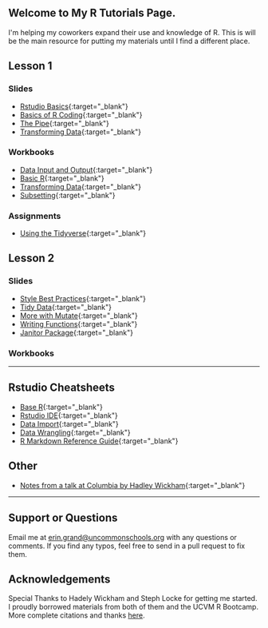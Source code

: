 ## Welcome to My R Tutorials Page.
I'm helping my coworkers expand their use and knowledge of R. This is will be the main resource for putting my materials until I find a different place.

## Lesson 1
### Slides
- [Rstudio Basics](Lesson1/slides/intro_to_Rstudio_slides.html){:target="_blank"}
- [Basics of R Coding](Lesson1/slides/introtoR_basics_slides.html){:target="_blank"}
- [The Pipe](Lesson1/slides/introtoR_pipe_slides.html){:target="_blank"}
- [Transforming Data](Lesson1/slides/introtoR_part2_slides.html){:target="_blank"}

### Workbooks
- [Data Input and Output](Lesson1/io.html){:target="_blank"}
- [Basic R](Lesson1/introtoR.nb.html){:target="_blank"}
- [Transforming Data](Lesson1/introtoR_part2.nb.html){:target="_blank"}
- [Subsetting](Lesson1/subsetting.html){:target="_blank"}

### Assignments
- [Using the Tidyverse](Lesson1/Assignment/assignment_2.R){:target="_blank"}

## Lesson 2
### Slides
- [Style Best Practices](Lesson2/best_practices.html){:target="_blank"}
- [Tidy Data](Lesson2/slides/tidy-data-slides.html){:target="_blank"}
- [More with Mutate](Lesson2/slides/mutate_review.html){:target="_blank"}
- [Writing Functions](Lesson2/slides/writing_functions_slides.html){:target="_blank"}
- [Janitor Package](Lesson2/slides/janitor.html){:target="_blank"}

### Workbooks

---

## Rstudio Cheatsheets
- [Base R](http://github.com/rstudio/cheatsheets/raw/master/source/pdfs/base-r.pdf){:target="_blank"}
- [Rstudio IDE](https://www.rstudio.com/wp-content/uploads/2016/01/rstudio-IDE-cheatsheet.pdf){:target="_blank"}
- [Data Import](https://github.com/rstudio/cheatsheets/raw/master/source/pdfs/data-import-cheatsheet.pdf){:target="_blank"}
- [Data Wrangling](https://www.rstudio.com/wp-content/uploads/2015/02/data-wrangling-cheatsheet.pdf){:target="_blank"}
- [R Markdown Reference Guide](https://www.rstudio.com/wp-content/uploads/2015/03/rmarkdown-reference.pdf){:target="_blank"}

## Other
- [Notes from a talk at Columbia by Hadley Wickham](hadley_notes.nb.html){:target="_blank"}

---
## Support or Questions
Email me at erin.grand@uncommonschools.org with any questions or comments. If you find any typos, feel free to send in a pull request to fix them. 

## Acknowledgements
Special Thanks to Hadely Wickham and Steph Locke for getting me started. I proudly borrowed materials from both of them and the UCVM R Bootcamp. More complete citations and thanks [here](acknowledgements.html).

